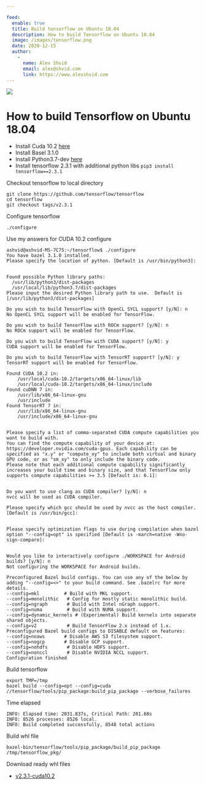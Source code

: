 ```yaml
---

feed:
  enable: true
  title: Build tensorflow on Ubuntu 18.04
  description: How to build Tensorflow on Ubuntu 18.04
  image: /images/tensorflow.png
  date: 2020-12-15
  author:
    -
      name: Alex Shvid
      email: alex@shvid.com
      link: https://www.alexshvid.com
---
```


![](/images/tensorflow.png)

# How to build Tensorflow on Ubuntu 18.04

* Install Cuda 10.2 [here](/posts/2020-12-14-install-cuda-10.2.html)
* Install Basel 3.1.0
* Install Python3.7-dev [here](/posts/2020-12-13-install-python37.html)
* Install tensorflow 2.3.1 with additional python libs `pip3 install tensorflow==2.3.1`

Checkout tensorflow to local directory

```
git clone https://github.com/tensorflow/tensorflow
cd tensorflow
git checkout tags/v2.3.1
```

Configure tensorflow
```
./configure
```

Use my answers for CUDA 10.2 configure
```
ashvid@ashvid-MS-7C75:~/tensorflow$ ./configure
You have bazel 3.1.0 installed.
Please specify the location of python. [Default is /usr/bin/python3]:


Found possible Python library paths:
  /usr/lib/python3/dist-packages
  /usr/local/lib/python3.7/dist-packages
Please input the desired Python library path to use.  Default is [/usr/lib/python3/dist-packages]

Do you wish to build TensorFlow with OpenCL SYCL support? [y/N]: n
No OpenCL SYCL support will be enabled for TensorFlow.

Do you wish to build TensorFlow with ROCm support? [y/N]: n
No ROCm support will be enabled for TensorFlow.

Do you wish to build TensorFlow with CUDA support? [y/N]: y
CUDA support will be enabled for TensorFlow.

Do you wish to build TensorFlow with TensorRT support? [y/N]: y
TensorRT support will be enabled for TensorFlow.

Found CUDA 10.2 in:
    /usr/local/cuda-10.2/targets/x86_64-linux/lib
    /usr/local/cuda-10.2/targets/x86_64-linux/include
Found cuDNN 7 in:
    /usr/lib/x86_64-linux-gnu
    /usr/include
Found TensorRT 7 in:
    /usr/lib/x86_64-linux-gnu
    /usr/include/x86_64-linux-gnu


Please specify a list of comma-separated CUDA compute capabilities you want to build with.
You can find the compute capability of your device at: https://developer.nvidia.com/cuda-gpus. Each capability can be specified as "x.y" or "compute_xy" to include both virtual and binary GPU code, or as "sm_xy" to only include the binary code.
Please note that each additional compute capability significantly increases your build time and binary size, and that TensorFlow only supports compute capabilities >= 3.5 [Default is: 6.1]:


Do you want to use clang as CUDA compiler? [y/N]: n
nvcc will be used as CUDA compiler.

Please specify which gcc should be used by nvcc as the host compiler. [Default is /usr/bin/gcc]:


Please specify optimization flags to use during compilation when bazel option "--config=opt" is specified [Default is -march=native -Wno-sign-compare]:


Would you like to interactively configure ./WORKSPACE for Android builds? [y/N]: n
Not configuring the WORKSPACE for Android builds.

Preconfigured Bazel build configs. You can use any of the below by adding "--config=<>" to your build command. See .bazelrc for more details.
--config=mkl         # Build with MKL support.
--config=monolithic   # Config for mostly static monolithic build.
--config=ngraph       # Build with Intel nGraph support.
--config=numa         # Build with NUMA support.
--config=dynamic_kernels # (Experimental) Build kernels into separate shared objects.
--config=v2           # Build TensorFlow 2.x instead of 1.x.
Preconfigured Bazel build configs to DISABLE default on features:
--config=noaws       # Disable AWS S3 filesystem support.
--config=nogcp       # Disable GCP support.
--config=nohdfs       # Disable HDFS support.
--config=nonccl       # Disable NVIDIA NCCL support.
Configuration finished
```

Build tensorflow
```
export TMP=/tmp
bazel build --config=opt --config=cuda //tensorflow/tools/pip_package:build_pip_package --verbose_failures
```

Time elapsed
```
INFO: Elapsed time: 2031.837s, Critical Path: 201.68s
INFO: 8526 processes: 8526 local.
INFO: Build completed successfully, 8548 total actions
```

Build whl file
```
bazel-bin/tensorflow/tools/pip_package/build_pip_package /tmp/tensorflow_pkg/
```

Download ready whl files
* [v2.3.1-cuda10.2](https://github.com/alexshvid/tensorflow/releases/tag/v2.3.1-cuda10.2)

